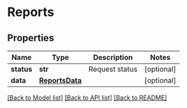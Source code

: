 # Reports

## Properties
Name | Type | Description | Notes
------------ | ------------- | ------------- | -------------
**status** | **str** | Request status | [optional] 
**data** | [**ReportsData**](ReportsData.md) |  | [optional] 

[[Back to Model list]](../README.md#documentation-for-models) [[Back to API list]](../README.md#documentation-for-api-endpoints) [[Back to README]](../README.md)


